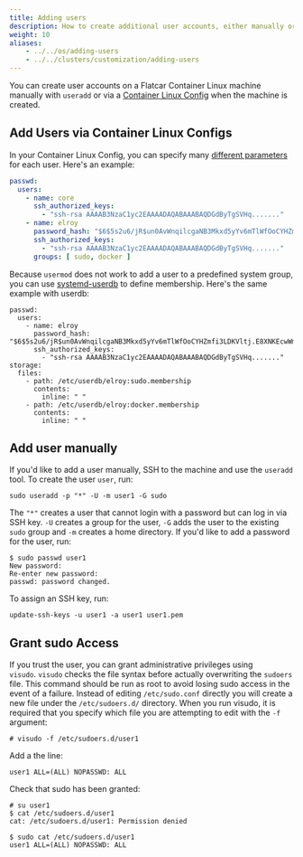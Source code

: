 ```yaml
---
title: Adding users
description: How to create additional user accounts, either manually or with container linux configs.
weight: 10
aliases:
    - ../../os/adding-users
    - ../../clusters/customization/adding-users
---
```


You can create user accounts on a Flatcar Container Linux machine manually with `useradd` or via a [Container Linux Config][cl-config] when the machine is created.

## Add Users via Container Linux Configs

In your Container Linux Config, you can specify many [different parameters][config-spec] for each user. Here's an example:

```yaml
passwd:
  users:
    - name: core
      ssh_authorized_keys:
        - "ssh-rsa AAAAB3NzaC1yc2EAAAADAQABAAABAQDGdByTgSVHq......."
    - name: elroy
      password_hash: "$6$5s2u6/jR$un0AvWnqilcgaNB3Mkxd5yYv6mTlWfOoCYHZmfi3LDKVltj.E8XNKEcwWm..."
      ssh_authorized_keys:
        - "ssh-rsa AAAAB3NzaC1yc2EAAAADAQABAAABAQDGdByTgSVHq......."
      groups: [ sudo, docker ]
```

Because `usermod` does not work to add a user to a predefined system group, you can use [systemd-userdb][systemd-userdb] to define membership. Here's the same example with userdb:

```
passwd:
  users:
    - name: elroy
      password_hash: "$6$5s2u6/jR$un0AvWnqilcgaNB3Mkxd5yYv6mTlWfOoCYHZmfi3LDKVltj.E8XNKEcwWm..."
      ssh_authorized_keys:
        - "ssh-rsa AAAAB3NzaC1yc2EAAAADAQABAAABAQDGdByTgSVHq......."
storage:
  files:
    - path: /etc/userdb/elroy:sudo.membership
      contents:
        inline: " "
    - path: /etc/userdb/elroy:docker.membership
      contents:
        inline: " "
```

## Add user manually

If you'd like to add a user manually, SSH to the machine and use the `useradd` tool. To create the user `user`, run:

```shell
sudo useradd -p "*" -U -m user1 -G sudo
```

The `"*"` creates a user that cannot login with a password but can log in via SSH key. `-U` creates a group for the user, `-G` adds the user to the existing `sudo` group and `-m` creates a home directory. If you'd like to add a password for the user, run:

```shell
$ sudo passwd user1
New password:
Re-enter new password:
passwd: password changed.
```

To assign an SSH key, run:

```shell
update-ssh-keys -u user1 -a user1 user1.pem
```

## Grant sudo Access

If you trust the user, you can grant administrative privileges using `visudo`. `visudo` checks the file syntax before actually overwriting the `sudoers` file. This command should be run as root to avoid losing sudo access in the event of a failure. Instead of editing `/etc/sudo.conf` directly you will create a new file under the `/etc/sudoers.d/` directory. When you run visudo, it is required that you specify which file you are attempting to edit with the `-f` argument:

```shell
# visudo -f /etc/sudoers.d/user1
```

Add a the line:

```text
user1 ALL=(ALL) NOPASSWD: ALL
```

Check that sudo has been granted:

```shell
# su user1
$ cat /etc/sudoers.d/user1
cat: /etc/sudoers.d/user1: Permission denied

$ sudo cat /etc/sudoers.d/user1
user1 ALL=(ALL) NOPASSWD: ALL
```

[cl-config]: ../../provisioning/cl-config
[config-spec]: ../../provisioning/config-transpiler/configuration
[systemd-userdb]: https://www.freedesktop.org/software/systemd/man/systemd-userdbd.service.html
